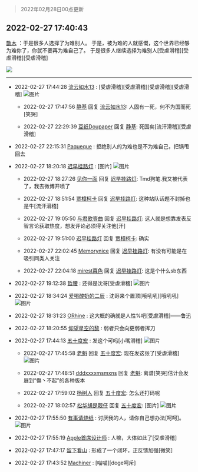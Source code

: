 > 2022年02月28日00点更新
<link rel="stylesheet" href="https://cdn.jsdelivr.net/gh/taotie6/sampleJSON@main/css/photo_show.css">
<meta name="referrer" content="no-referrer" />


 ## 2022-02-27 17:40:43 

 [㪚木](https://www.coolapk.com/feed/33865739?shareKey=NDgxYmU0NTY3NTI2NjIxYjRiYWM~) ：于是很多人选择了为难别人。
于是，被为难的人就感慨，这个世界已经够为难你了，你就不要再为难自己了。
于是很多人继续选择为难别人[受虐滑稽][受虐滑稽][受虐滑稽] 

<div class="album">
<img class="img-item" src="https://image.coolapk.com/feed/2018/1217/07/1081091_1545003920_5732@216x196.gif" />
</div>

 ------- 

- 2022-02-27 17:44:28 [流云如水13](uid=3415673) : [受虐滑稽][受虐滑稽][受虐滑稽][受虐滑稽] ![图片](https://image.coolapk.com/feed/2022/0227/17/3415673_7be65c2e_5068_0522_788@1000x430.jpeg)

    - 2022-02-27 17:47:56 [静基](uid=1353091) 回复 [流云如水13](uid=3415673): 人固有一死，何不为国而死[笑哭] 

    - 2022-02-27 22:29:39 [豆纸Doupaper](uid=621950) 回复 [静基](uid=1353091): 死国矣[流汗滑稽][受虐滑稽] 

- 2022-02-27 22:15:31 [Paqueque](uid=685582) : 拒绝别人的为难也是不为难自己，把锅甩回去 

- 2022-02-27 18:20:18 [迟早挂路灯](uid=874366) : [图片] ![图片](https://image.coolapk.com/feed/2022/0227/18/874366_615c777c_7217_7229_619@886x1920.jpeg)

    - 2022-02-27 18:27:26 [见你一面](uid=598942) 回复 [迟早挂路灯](uid=874366): Tmd狗笔.我又被代表了，我去微博开喷了 

    - 2022-02-27 18:51:54 [贾樟柯卡](uid=4286768) 回复 [迟早挂路灯](uid=874366): 这种站队话题不封掉也是牛[流汗滑稽] 

    - 2022-02-27 19:05:50 [与君歌壹曲](uid=1115264) 回复 [迟早挂路灯](uid=874366): 这人就是想靠发表反智言论获取热度，想发评论必须得关注他[汗] 

    - 2022-02-27 19:51:00 [迟早挂路灯](uid=874366) 回复 [贾樟柯卡](uid=4286768): 确实 

    - 2022-02-27 22:02:45 [Memorynice](uid=499040) 回复 [迟早挂路灯](uid=874366): 有没有可能是在吸引同类人关注 

    - 2022-02-27 22:04:18 [mirest暮色](uid=18808226) 回复 [迟早挂路灯](uid=874366): 这是个什么sb东西 

- 2022-02-27 19:12:38 [哲腰](uid=3314896) : 还得是沈哥[受虐滑稽] ![图片](https://image.coolapk.com/feed/2022/0227/19/3314896_6ec12845_0341_832_511@700x464.gif)

- 2022-02-27 18:34:24 [爱喝酸奶的二辰](uid=3820286) : 沈哥来个置顶[哦吼吼][哦吼吼] ![图片](https://image.coolapk.com/feed/2022/0224/11/1074807_da27197b_4409_1651_165@828x542.jpeg)

- 2022-02-27 18:31:23 [ORhine](uid=3247844) : 这大概的确就是人性%吧[受虐滑稽]——鲁迅 

- 2022-02-27 18:20:55 [仰望星空的黎](uid=1961388) : 弱者只会向更弱者挥刀 

- 2022-02-27 17:44:13 [五十度宏](uid=2865519) : 发这个可吗[小嘴滑稽] ![图片](https://image.coolapk.com/feed/2022/0227/17/2865519_4b6d7e43_5052_2747_660@828x542.jpeg)

    - 2022-02-27 17:45:58 [老魁](uid=1703096) 回复 [五十度宏](uid=2865519): 现在发这张了[受虐滑稽] ![图片](https://image.coolapk.com/feed/2022/0227/17/1703096_215872c6_5157_2655_358@1140x746.jpeg)

    - 2022-02-27 17:48:51 [dddxxxxmsmxns](uid=4124347) 回复 [老魁](uid=1703096): 离谱[笑哭]估计会发展到“傷丶不起”的各种版本 

    - 2022-02-27 17:59:02 [杨树人](uid=2082362) 回复 [五十度宏](uid=2865519): 怎么还打码呢 

    - 2022-02-27 18:02:57 [松华胡是靓仔](uid=692318) 回复 [五十度宏](uid=2865519): [图片] ![图片](https://image.coolapk.com/feed/2022/0227/18/692318_93bab094_6171_3522_746@828x542.jpeg)

- 2022-02-27 17:55:50 [有事请烧纸](uid=1802946) : 讨厌我的人，请你自己想办法[呵呵]。 ![图片](https://image.coolapk.com/feed/2022/0227/17/1802946_3c79baad_5749_6835_580@1080x2400.jpeg)

- 2022-02-27 17:55:19 [Apple首席设计师](uid=1550816) : 人嘛，大体如此了[受虐滑稽] 

- 2022-02-27 17:47:17 [留下看山](uid=1654131) : 形成了一个闭环，正反馈加强[微笑] 

- 2022-02-27 17:43:52 [Machiner](uid=3114536) : [喵喵][doge呵斥] 

